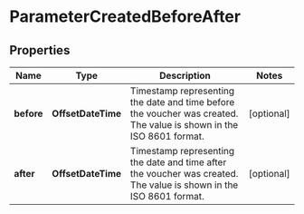 

# ParameterCreatedBeforeAfter


## Properties

| Name | Type | Description | Notes |
|------------ | ------------- | ------------- | -------------|
|**before** | **OffsetDateTime** | Timestamp representing the date and time before the voucher was created. The value is shown in the ISO 8601 format. |  [optional] |
|**after** | **OffsetDateTime** | Timestamp representing the date and time after the voucher was created. The value is shown in the ISO 8601 format. |  [optional] |



